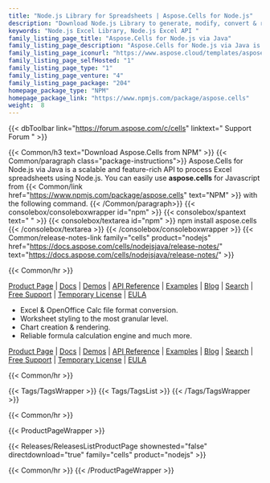```yaml
---
title: "Node.js Library for Spreadsheets | Aspose.Cells for Node.js"
description: "Download Node.js Library to generate, modify, convert & render Excel spreadsheets using Node.js without requiring Microsoft Excel. "
keywords: "Node.js Excel Library, Node.js Excel API "
family_listing_page_title: "Aspose.Cells for Node.js via Java"
family_listing_page_description: "Aspose.Cells for Node.js via Java is an Excel Spreadsheet Processing API that allows the developers to employ the ability to read, write and manipulate Excel spreadsheets via Node.js."
family_listing_page_iconurl: "https://www.aspose.cloud/templates/aspose/App_Themes/V3/images/cells/272x272/aspose_cells-for-nodejs.png"
family_listing_page_selfHosted: "1"
family_listing_page_type: "1"
family_listing_page_venture: "4"
family_listing_page_package: "204"
homepage_package_type: "NPM"
homepage_package_link: "https://www.npmjs.com/package/aspose.cells"
weight:  8
---
```


{{< dbToolbar link="https://forum.aspose.com/c/cells" linktext=" Support Forum " >}}

{{< Common/h3 text="Download Aspose.Cells from NPM"  >}}
{{< Common/paragraph class="package-instructions">}}
Aspose.Cells for Node.js via Java is a scalable and feature-rich API to process Excel spreadsheets using Node.js. 
You can easily use <b>aspose.cells</b> for Javascript from {{< Common/link href="https://www.npmjs.com/package/aspose.cells" text="NPM"  >}} with the following command.
{{< /Common/paragraph>}}
{{< consolebox/consoleboxwrapper id="npm" >}}
   {{< consolebox/spantext text=" " >}}
   {{< consolebox/textarea id="npm" >}} npm install aspose.cells {{< /consolebox/textarea >}}
{{< /consolebox/consoleboxwrapper >}}
{{< Common/release-notes-link family="cells" product="nodejs" href="https://docs.aspose.com/cells/nodejsjava/release-notes/" text="https://docs.aspose.com/cells/nodejsjava/release-notes/"  >}}

{{< Common/hr >}}

[Product Page](https://products.aspose.com/cells/nodejs-java/) | [Docs]() | [Demos](https://products.aspose.app/cells/family) | [API Reference](https://reference.aspose.com/cells/) | [Examples](https://github.com/aspose-cells/Aspose.Cells-for-Java) | [Blog](https://blog.aspose.com/categories/aspose.cells-product-family/) | [Search](https://search.aspose.com/) | [Free Support](https://forum.aspose.com/c/cells/9) | [Temporary License](https://purchase.aspose.com/temporary-license) | [EULA](https://about.aspose.com/legal/eula/)


- Excel & OpenOffice Calc file format conversion.
- Worksheet styling to the most granular level.
- Chart creation & rendering.
- Reliable formula calculation engine and much more.

[Product Page](https://products.aspose.com/cells/nodejs-java/) | [Docs]() | [Demos](https://products.aspose.app/cells/family) | [API Reference](https://reference.aspose.com/cells/) | [Examples](https://github.com/aspose-cells/Aspose.Cells-for-Java) | [Blog](https://blog.aspose.com/categories/aspose.cells-product-family/) | [Search](https://search.aspose.com/) | [Free Support](https://forum.aspose.com/c/cells/9) | [Temporary License](https://purchase.aspose.com/temporary-license) | [EULA](https://about.aspose.com/legal/eula/)

{{< Common/hr >}}

{{< Tags/TagsWrapper >}}
{{< Tags/TagsList >}}
{{< /Tags/TagsWrapper >}}

{{< Common/hr >}}

{{< ProductPageWrapper >}}

<!-- ReleasesListProductPage-->

{{< Releases/ReleasesListProductPage shownested="false"  directdownload="true" family="cells" product="nodejs" >}}

<!-- /ReleasesListProductPage-->

{{< Common/hr >}}
{{< /ProductPageWrapper >}}
